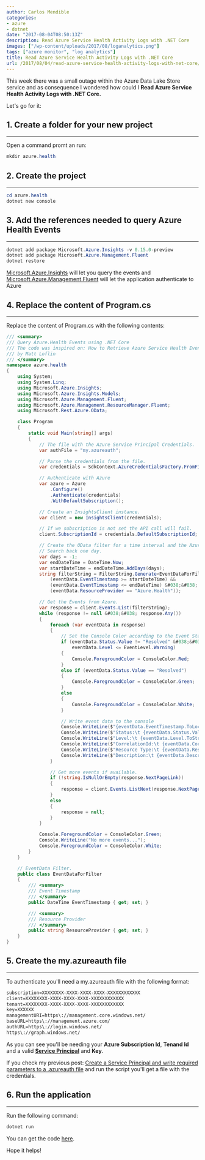 ```yaml
---
author: Carlos Mendible
categories:
- azure
- dotnet
date: "2017-08-04T08:50:13Z"
description: Read Azure Service Health Activity Logs with .NET Core
images: ["/wp-content/uploads/2017/08/loganalytics.png"]
tags: ["azure monitor", "log analytics"]
title: Read Azure Service Health Activity Logs with .NET Core
url: /2017/08/04/read-azure-service-health-activity-logs-with-net-core/
---
```

This week there was a small outage within the Azure Data Lake Store service and as consequence I wondered how could I **Read Azure Service Health Activity Logs with .NET Core.**

Let's go for it:

## 1. Create a folder for your new project
---
Open a command promt an run: 
    
``` powershell
mkdir azure.health
```
## 2. Create the project
---
``` powershell
cd azure.health
dotnet new console
```
## 3. Add the references needed to query Azure Health Events
---
``` powershell
dotnet add package Microsoft.Azure.Insights -v 0.15.0-preview
dotnet add package Microsoft.Azure.Management.Fluent
dotnet restore
```

<a href="https://www.nuget.org/packages/Microsoft.Azure.Insights/" target="_blank">Microsoft.Azure.Insights</a> will let you query the events and <a href="https://www.nuget.org/packages/Microsoft.Azure.Management.Fluent" target="_blank">Microsoft.Azure.Management.Fluent</a> will let the application authenticate to Azure

## 4. Replace the content of Program.cs
---
Replace the content of Program.cs with the following contents:
          
``` csharp
/// <summary>
/// Query Azure.Health Events using .NET Core
/// The code was inspired on: How to Retrieve Azure Service Health Event Logs (https://code.msdn.microsoft.com/windowsapps/How-To-Programmatically-49df487d/view/Reviews)
/// by Matt Loflin
/// </summary>
namespace azure.health
{
    using System;
    using System.Linq;
    using Microsoft.Azure.Insights;
    using Microsoft.Azure.Insights.Models;
    using Microsoft.Azure.Management.Fluent;
    using Microsoft.Azure.Management.ResourceManager.Fluent;
    using Microsoft.Rest.Azure.OData;

    class Program
    {
        static void Main(string[] args)
        {
            // The file with the Azure Service Principal Credentials.
            var authFile = "my.azureauth";

            // Parse the credentials from the file.
            var credentials = SdkContext.AzureCredentialsFactory.FromFile(authFile);

            // Authenticate with Azure
            var azure = Azure
                .Configure()
                .Authenticate(credentials)
                .WithDefaultSubscription();

            // Create an InsightsClient instance.
            var client = new InsightsClient(credentials);

            // If we subscription is not set the API call will fail. 
            client.SubscriptionId = credentials.DefaultSubscriptionId;

            // Create the OData filter for a time interval and the Azure.Health Provider.
            // Search back one day.
            var days = -1;
            var endDateTime = DateTime.Now;
            var startDateTime = endDateTime.AddDays(days);
            string filterString = FilterString.Generate<EventDataForFilter>(eventData =>
                (eventData.EventTimestamp >= startDateTime) &&
                (eventData.EventTimestamp <= endDateTime) &#038;&#038;
                (eventData.ResourceProvider == "Azure.Health"));

            // Get the Events from Azure.
            var response = client.Events.List(filterString);
            while (response != null &#038;&#038; response.Any())
            {
                foreach (var eventData in response)
                {
                    // Set the Console Color according to the Event Status. 
                    if (eventData.Status.Value != "Resolved" &#038;&#038;
                        eventData.Level <= EventLevel.Warning)
                    {
                        Console.ForegroundColor = ConsoleColor.Red;
                    }
                    else if (eventData.Status.Value == "Resolved")
                    {
                        Console.ForegroundColor = ConsoleColor.Green;
                    }
                    else
                    {
                        Console.ForegroundColor = ConsoleColor.White;
                    }

                    // Write event data to the console
                    Console.WriteLine($"{eventData.EventTimestamp.ToLocalTime()} - {eventData.ResourceProviderName.Value} - {eventData.OperationName.Value}");
                    Console.WriteLine($"Status:\t {eventData.Status.Value}");
                    Console.WriteLine($"Level:\t {eventData.Level.ToString()}");
                    Console.WriteLine($"CorrelationId:\t {eventData.CorrelationId}");
                    Console.WriteLine($"Resource Type:\t {eventData.ResourceType.Value}");
                    Console.WriteLine($"Description:\t {eventData.Description}");
                }

                // Get more events if available.
                if (!string.IsNullOrEmpty(response.NextPageLink))
                {
                    response = client.Events.ListNext(response.NextPageLink);
                }
                else
                {
                    response = null;
                }
            }

            Console.ForegroundColor = ConsoleColor.Green;
            Console.WriteLine("No more events...");
            Console.ForegroundColor = ConsoleColor.White;
        }
    }

    // EventData Filter. 
    public class EventDataForFilter
    {
        /// <summary>
        /// Event Timestamp
        /// </summary>
        public DateTime EventTimestamp { get; set; }

        /// <summary>
        /// Resource Provider
        /// </summary>
        public string ResourceProvider { get; set; }
    }
}
```

## 5. Create the my.azureauth file
---
To authenticate you'll need a my.azureauth file with the following format:

``` xml
subscription=XXXXXXXX-XXXX-XXXX-XXXX-XXXXXXXXXXXX
client=XXXXXXXX-XXXX-XXXX-XXXX-XXXXXXXXXXXX
tenant=XXXXXXXX-XXXX-XXXX-XXXX-XXXXXXXXXXXX
key=XXXXXX
managementURI=https\://management.core.windows.net/
baseURL=https\://management.azure.com/
authURL=https\://login.windows.net/
https\://graph.windows.net/
```
          
As you can see you'll be needing your **Azure Subscription Id**, **Tenand Id** and a valid **<a href="https://docs.microsoft.com/en-us/azure/azure-resource-manager/resource-group-authenticate-service-principal" target="_blank">Service Principal</a>** and **Key**.

If you check my previous post: <a href="https://carlos.mendible.com/2017/08/02/create-service-principal-write-required-parameters-to-azureauth-file/">Create a Service Principal and write required parameters to a .azureauth file</a> and run the script you'll get a file with the credentials. 
            
## 6. Run the application
---
Run the following command:
                
  ``` powershell
dotnet run
```
You can get the code <a href="https://github.com/cmendible/dotnetcore.samples/tree/main/azure.health" target="_blank">here</a>.

Hope it helps!